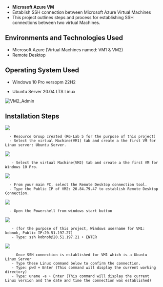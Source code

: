-  <b>Microsoft Azure VM</b>
- Establish SSH connection between Microsoft Azure Virtual Machines
- This project outlines steps and process for establishing SSH connections between two virtual Machines.

<h2>Environments and Technologies Used</h2>

-  Microsoft Azure (Virtual Machines named: VM1 & VM2)
-  Remote Desktop

<h2>Operating System Used </h2>

- Windows 10 Pro versopm 22H2
  
- Ubuntu Server 20.04 LTS Linux

 ![VM2_Admin](https://github.com/koby-nob/SSH-Connection/assets/166937258/871eec5d-5c09-49e7-bb10-a9ca1515eeba)

<h2>Installation Steps</h2>

<p>
<img src="https://i.imgur.com/RHCEC5x.png"
</p>
<p>
      
  
      - Resource Group created (RG-Lab 5 for the purpose of this project)
      - Select the virtual Machine(VM1) tab and create a the first VM for Linux server: Ubuntu Server. 

<p>
<img src="https://i.imgur.com/UW3RPRY.png"
</p>
<p>

       - Select the virtual Machine(VM2) tab and create a the first VM for Windows 10 Pro. 


<p>
<img src="https://i.imgur.com/Bo4vMG3.png"  
</p>
<p>
    
      - From your main PC, select the Remote Desktop connection tool.
      - Type the Public IP of VM2: 20.84.79.47 to establish Remote Desktop Connection.
<p> 
<img src="https://i.imgur.com/EbV5wRN.png"
</p>
<p>

      - Open the Powershell from windows start button

<p>
<img src="https://i.imgur.com/3fUxgUr.png"
</p>
<p>
       
       - (for the purpose of this project, Windows username for VM1: kobnob, Public IP:20.51.197.27)
       - Type: ssh kobnob@20.51.197.21 + ENTER

<p>
<img src="https://i.imgur.com/WUA2qEn.png"
<p>
</p>

       - Once SSH connection is established for VM1 which is a Ubuntu Linux Server
       - Type these Linux command below to confirm the connection.
       - Type: pwd + Enter (This command will display the current working directory)
       - Type: uname -a + Enter (This command will display the current Linux version and the date and time the connection was established)
